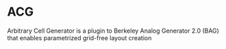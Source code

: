 # ACG
Arbitrary Cell Generator is a plugin to Berkeley Analog Generator 2.0 (BAG) that enables parametrized grid-free layout creation
